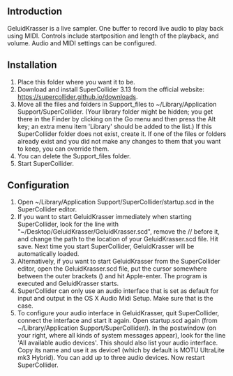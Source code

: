 ## Introduction
GeluidKrasser is a live sampler. One buffer to record live audio to play back using MIDI. Controls include startposition and length of the playback, and volume. Audio and MIDI settings can be configured.

## Installation
1. Place this folder where you want it to be.
2. Download and install SuperCollider 3.13 from the official website: https://supercollider.github.io/downloads.
3. Move all the files and folders in Support_files to ~/Library/Application Support/SuperCollider. (Your library folder might be hidden; you get there in the Finder by clicking on the Go menu and then press the Alt key; an extra menu item 'Library' should be added to the list.) If this SuperCollider folder does not exist, create it. If one of the files or folders already exist and you did not make any changes to them that you want to keep, you can override them.
4. You can delete the Support_files folder.
5. Start SuperCollider.

## Configuration
1. Open ~/Library/Application Support/SuperCollider/startup.scd in the SuperCollider editor.
2. If you want to start GeluidKrasser immediately when starting SuperCollider, look for the line with "~/Desktop/GeluidKrasser/GeluidKrasser.scd", remove the // before it, and change the path to the location of your GeluidKrasser.scd file. Hit save. Next time you start SuperCollider, GeluidKrasser will be automatically loaded.
3. Alternatively, if you want to start GeluidKrasser from the SuperCollider editor, open the GeluidKrasser.scd file, put the cursor somewhere between the outer brackets () and hit Apple-enter. The program is executed and GeluidKrasser starts.
4. SuperCollider can only use an audio interface that is set as default for input and output in the OS X Audio Midi Setup. Make sure that is the case.
5. To configure your audio interface in GeluidKrasser, quit SuperCollider, connect the interface and start it again. Open startup.scd again (from ~/Library/Application Support/SuperCollider/). In the postwindow (on your right, where all kinds of system messages appear), look for the line 'All available audio devices'. This should also list your audio interface. Copy its name and use it as device1 (which by default is MOTU UltraLite mk3 Hybrid). You can add up to three audio devices. Now restart SuperCollider.




